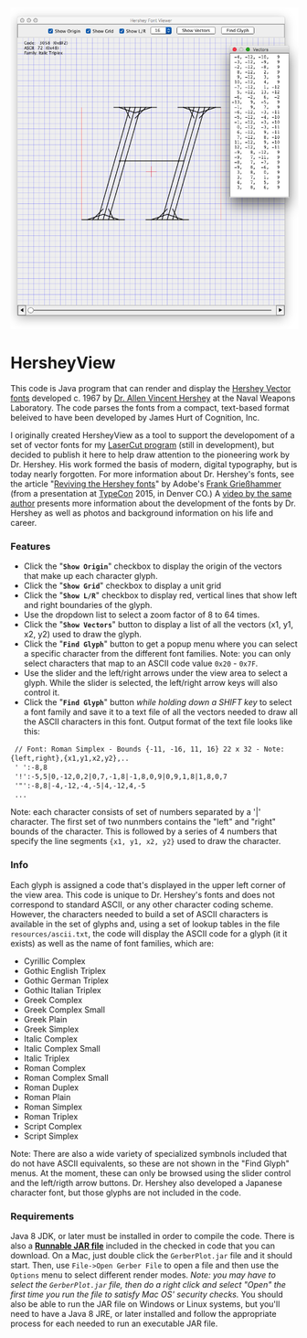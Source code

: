 <p align="center"><img src="https://github.com/wholder/HersheyView/blob/master/images/HersheyView%20Screenshot.png"></p>

# HersheyView
This code is Java program that can render and display the [Hershey Vector fonts](https://en.wikipedia.org/wiki/Hershey_fonts) developed c. 1967 by [Dr. Allen Vincent Hershey](http://iagenweb.org/boards/jefferson/obituaries/index.cgi?read=56609) at the Naval Weapons Laboratory.  The code parses the fonts from a compact, text-based format beleived to have been developed by James Hurt of Cognition, Inc.

I originally created HersheyView as a tool to support the developoment of a set of vector fonts for my [LaserCut program](https://github.com/wholder/LaserCut) (still in development), but decided to publish it here to help draw attention to the pioneering work by Dr. Hershey.  His work formed the basis of modern, digital typography, but is today nearly forgotten.  For more information about Dr. Hershey's fonts, see the article "[Reviving the Hershey fonts](https://lwn.net/Articles/654819/)" by Adobe's [Frank Grießhammer](https://www.adobe.com/products/type/font-designers/frank-griesshammer.html) (from a presentation at [TypeCon](http://www.typecon.com/) 2015, in Denver CO.)  A [video by the same author](https://vimeo.com/178015110) presents more information about the development of the fonts by Dr. Hershey as well as photos and background information on his life and career.

### Features
 - Click the "**`Show Origin`**" checkbox to display the origin of the vectors that make up each character glyph.
 - Click the "**`Show Grid`**" checkbox to display a unit grid
 - Click the "**`Show L/R`**" checkbox to display red, vertical lines that show left and right boundaries of the glyph.
 - Use the dropdown list to select a zoom factor of 8 to 64 times.
 - Click the "**`Show Vectors`**" button to display a list of all the vectors (x1, y1, x2, y2) used to draw the glyph.
 - Click the "**`Find Glyph`**" button to get a popup menu where you can select a specific character from the different font families.  Note: you can only select characters that map to an ASCII code value `0x20` - `0x7F`.
 - Use the slider and the left/right arrows under the view area to select a glyph.  While the slider is selected, the left/right arrow keys will also control it.
 - Click the "**`Find Glyph`**" button _while holding down a SHIFT key_ to select a font family and save it to a text file of all the vectors needed to draw all the ASCII characters in this font.  Output format of the text file looks like this:
 
 ```
  // Font: Roman Simplex - Bounds {-11, -16, 11, 16} 22 x 32 - Note: {left,right},{x1,y1,x2,y2},..
  ' ':-8,8
  '!':-5,5|0,-12,0,2|0,7,-1,8|-1,8,0,9|0,9,1,8|1,8,0,7
  '"':-8,8|-4,-12,-4,-5|4,-12,4,-5
  ...
```
Note: each character consists of set of numbers separated by a '|' character.  The first set of two nunmbers contains the "left" and "right" bounds of the character.  This is followed by a series of 4 numbers that specify the line segments ```{x1, y1, x2, y2}``` used to draw the character.

### Info
Each glyph is assigned a code that's displayed in the upper left corner of the view area.  This code is unique to Dr. Hershey's fonts and does not correspond to standard ASCII, or any other character coding scheme.  However, the characters needed to build a set of ASCII characters is available in the set of glyphs and, using a set of lookup tables in the file `resources/ascii.txt`, the code will display the ASCII code for a glyph (it it exists) as well as the name of font families, which are:

 - Cyrillic Complex
 - Gothic English Triplex
 - Gothic German Triplex
 - Gothic Italian Triplex
 - Greek Complex
 - Greek Complex Small
 - Greek Plain
 - Greek Simplex
 - Italic Complex
 - Italic Complex Small
 - Italic Triplex
 - Roman Complex
 - Roman Complex Small
 - Roman Duplex
 - Roman Plain
 - Roman Simplex
 - Roman Triplex
 - Script Complex
 - Script Simplex
 
Note: There are also a wide variety of specialized symbnols included that do not have ASCII equivalents, so these are not shown in the "Find Glyph" menus.  At the moment, these can only be browsed using the slider control and the left/rigth arrow buttons.  Dr. Hershey also developed a Japanese character font, but those glyphs are not included in the code.
### Requirements
Java 8 JDK, or later must be installed in order to compile the code.  There is also a [**Runnable JAR file**](https://github.com/wholder/HersheyView/tree/master/out/artifacts/HersheyView_jar) included in the checked in code that you can download.   On a Mac, just double click the `GerberPlot.jar` file and it should start.  Then, use `File->Open Gerber File` to open a file and then use the `Options` menu to select different render modes.  _Note: you may have to select the `GerberPlot.jar` file, then do a right click and select "Open" the first time you run the file to satisfy Mac OS' security checks._  You should also be able to run the JAR file on Windows or Linux systems, but you'll need to have a Java 8 JRE, or later installed and follow the appropriate process for each needed to run an executable JAR file.
